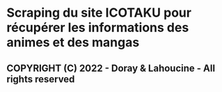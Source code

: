 # Scraping du site ICOTAKU pour récupérer les informations des animes et des mangas

## COPYRIGHT (C) 2022 - Doray & Lahoucine - All rights reserved
